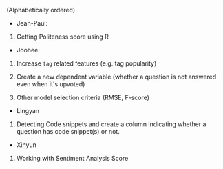 
(Alphabetically ordered)


* Jean-Paul: 

1. Getting Politeness score using R


* Joohee:

1. Increase `tag` related features (e.g. tag popularity)

2. Create a new dependent variable (whether a question is not answered even when it's upvoted)

3. Other model selection criteria (RMSE, F-score)


* Lingyan

1. Detecting Code snippets and create a column indicating whether a question has code snippet(s) or not.


* Xinyun

1. Working with Sentiment Analysis Score
